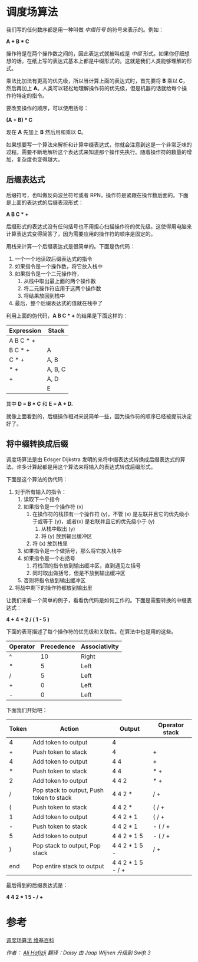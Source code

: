 # 调度场算法

我们写的任何数序都是用一种叫做 *中缀符号* 的符号来表示的。例如：

**A + B * C**

操作符是在两个操作数之间的，因此表达式就被叫成是 *中缀* 形式。如果你仔细想想的话，在纸上写的表达式基本上都是中缀形式的。这就是我们人类能够理解的形式。

乘法比加法有更高的优先级，所以当计算上面的表达式时，首先要将 **B** 乘以 **C**，然后再加上 **A**。人类可以轻松地理解操作符的优先级，但是机器的话就给每个操作符特定的指令。

要改变操作的顺序，可以使用括号：

**(A + B) * C**

现在 **A** 先加上 **B** 然后用和乘以 **C**。

如果想要写一个算法来解析和计算中缀表达式，你就会注意到这是一个非常乏味的过程。需要不断地解析这个表达式来知道那个操作先执行。随着操作符的数量的增加，复杂度也变得越大。

## 后缀表达式

后缀符号，也叫做反向波兰符号或者 RPN，操作符是紧跟在操作数后面的。下面是上面的表达式的后缀表现形式：

**A B C * +**

后缀形式的表达式没有任何括号也不用担心扫描操作符的优先级。这使得用电脑来计算表达式变得简答了，因为需要应用的操作符的顺序是固定的。

用栈来计算一个后缀表达式是很简单的。下面是伪代码：

1. 一个一个地读取后缀表达式的指令
2. 如果指令是一个操作数，将它放入栈中
3. 如果指令是一个二元操作符，
    1. 从栈中取出最上面的两个操作数
    2. 将二元操作符应用于这两个操作数
    3. 将结果放回到栈中
4. 最后，整个后缀表达式的值就在栈中了

利用上面的伪代码，**A B C * +** 的结果是下面这样的：

| Expression    | Stack   |
| ------------- | --------|
| A B C * +     |         |
| B C * +       | A       |
| C * +         | A, B    |
| * +           | A, B, C |
| +             | A, D    |
|               | E       |

其中 **D = B * C** 和 **E = A + D.**

就像上面看到的，后缀操作相对来说简单一些，因为操作符的顺序已经被提前决定好了。

## 将中缀转换成后缀

调度场算法是由 Edsger Dijkstra 发明的来将中缀表达式转换成后缀表达式的算法。许多计算起都是用这个算法来将输入的表达式转成后缀形式。

下面是这个算法的伪代码：

1. 对于所有输入的指令：
    1. 读取下一个指令
    2. 如果指令是一个操作符 (x)
        1. 在操作符的栈顶有一个操作符 (y)，不管 (x) 是左联并且它的优先级小于或等于 (y)，或者(x) 是右联并且它的优先级小于 (y)
            1. 从栈中取出 (y)
            2. 将 (y) 放到输出缓冲区
        2. 将 (x) 放到栈里
    3. 如果指令是一个做括号，那么将它放入栈中
    4. 如果指令是一个右括号
        1. 将栈顶的指令放到输出缓冲区，直到遇见左括号
        2. 同时取出做括号，但是不放到输出缓冲区
    7. 否则将指令放到输出缓冲区
2. 将战中剩下的操作符都放到输出里

让我们来看一个简单的例子，看看伪代码是如何工作的。下面是需要转换的中缀表达式：

**4 + 4 * 2 / ( 1 - 5 )**

下面的表哥描述了每个操作符的优先级和关联性。在算法中也是用的这些。

| Operator | Precedence   | Associativity   |
| ---------| -------------| ----------------|
| ^        | 10           | Right           |
| *        | 5            | Left            |
| /        | 5            | Left            |
| +        | 0            | Left            |
| -        | 0            | Left            |

下面我们开始吧：

| Token | Action                                      | Output            | Operator stack |
|-------|---------------------------------------------|-------------------|----------------|
| 4     | Add token to output                         | 4                 |                |
| +     | Push token to stack                         | 4                 | +              |
| 4     | Add token to output                         | 4 4               | +              |
| *     | Push token to stack                         | 4 4               | * +            |
| 2     | Add token to output                         | 4 4 2             | * +            |
| /     | Pop stack to output, Push token to stack | 4 4 2 *           | / +            |
| (     | Push token to stack                         | 4 4 2 *           | ( / +          |
| 1     | Add token to output                         | 4 4 2 * 1         | ( / +          |
| -     | Push token to stack                         | 4 4 2 * 1         | - ( / +        |
| 5     | Add token to output                         | 4 4 2 * 1 5       | - ( / +        |
| )     | Pop stack to output, Pop stack           | 4 4 2 * 1 5 -     | /  +           |
| end   | Pop entire stack to output                  | 4 4 2 * 1 5 - / + |                |

最后得到的后缀表达式是：

**4 4 2 * 1 5 - / +**

# 参考

[调度场算法 维基百科](https://en.wikipedia.org/wiki/Shunting-yard_algorithm)

*作者： [Ali Hafizji](http://www.github.com/aliHafizji) 翻译：Daisy*
*由 Jaap Wijnen 升级到 Swift 3*


